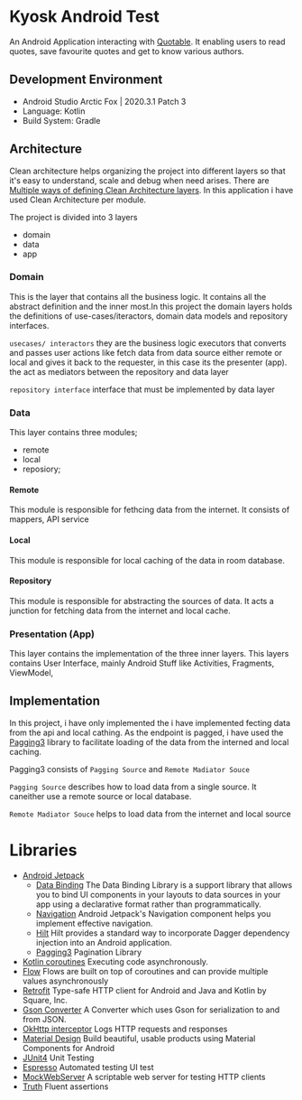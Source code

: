 # Kyosk Android Test
An Android Application interacting with [Quotable](https://github.com/lukePeavey/quotable). It enabling users to read quotes, save favourite quotes and get to know various authors.  

## Development Environment
* Android Studio Arctic Fox | 2020.3.1 Patch 3
* Language: Kotlin
* Build System: Gradle

## Architecture
Clean architecture helps organizing the project into different layers so that it's easy to understand, scale and debug when need arises.
There are [Multiple ways of defining Clean Architecture layers](https://proandroiddev.com/multiple-ways-of-defining-clean-architecture-layers-bbb70afa5d4a).
In this application i have used Clean Architecture per module. 

The project is divided into 3 layers
* domain
* data
* app

### Domain
This is the layer that contains all the business logic. It contains all the abstract definition and the inner most.In this project the domain layers holds the definitions of use-cases/iteractors, domain data models and repository interfaces. 

```usecases/ interactors```  they are the business logic executors that converts and passes user actions like fetch data from data source either remote or local and gives it back to the requester, in this case its the presenter (app).
the act as mediators between the repository and data layer

```repository interface``` interface that must be implemented by data layer

### Data
This layer contains three modules;
* remote
* local
* reposiory;

#### Remote
This module is responsible for fethcing data from the internet. It consists of mappers, API service 

#### Local
This module is responsible for local caching of the data in room database. 

#### Repository
This module is responsible for abstracting the sources of data. It acts a junction for fetching data from the internet and local cache. 

### Presentation (App)
This layer contains the implementation of the three inner layers. This layers contains  User Interface, mainly Android Stuff like Activities, Fragments, ViewModel,

## Implementation
In this project, i have only implemented the i have implemented fecting data from the api and local cathing. 
As the endpoint is pagged, i have used the [Pagging3](https://developer.android.com/topic/libraries/architecture/paging/v3-overview) library to facilitate loading of the data from the interned and local caching.

Pagging3 consists of ```Pagging Source``` and ```Remote Madiator Souce```

```Pagging Source``` describes how to load data from a single source. It caneither use a remote source or local database. 

```Remote Madiator Souce``` helps to load data from the internet and local source


# Libraries
* [Android Jetpack](https://developer.android.com/jetpack)
   * [Data Binding](https://developer.android.com/topic/libraries/data-binding/) The Data Binding Library is a support library that allows you to bind UI components in your layouts to data sources in your app using a declarative format rather than programmatically.
   * [Navigation](https://developer.android.com/guide/navigation/) Android Jetpack's Navigation component helps you implement effective navigation.
   * [Hilt](https://dagger.dev/hilt/) Hilt provides a standard way to incorporate Dagger dependency injection into an Android application.
   * [Pagging3](https://developer.android.com/topic/libraries/architecture/paging/v3-migration) Pagination Library
* [Kotlin coroutines](https://developer.android.com/kotlin/coroutines) Executing code asynchronously.
* [Flow](https://kotlinlang.org/docs/flow.html#flows) Flows are built on top of coroutines and can provide multiple values asynchronously
* [Retrofit](https://square.github.io/retrofit/) Type-safe HTTP client for Android and Java and Kotlin by Square, Inc. 
* [Gson Converter](https://github.com/square/retrofit/tree/master/retrofit-converters/gson) A Converter which uses Gson for serialization to and from JSON.
* [OkHttp interceptor](https://github.com/square/okhttp/tree/master/okhttp-logging-interceptor) Logs HTTP requests and responses
* [Material Design](https://material.io/develop/android/) Build beautiful, usable products using Material Components for Android
* [JUnit4](https://junit.org/junit4/) Unit Testing
* [Espresso](https://developer.android.com/training/testing/espresso) Automated testing UI test
* [MockWebServer](https://github.com/square/okhttp/tree/master/mockwebserver) A scriptable web server for testing HTTP clients
* [Truth](https://truth.dev/) Fluent assertions

